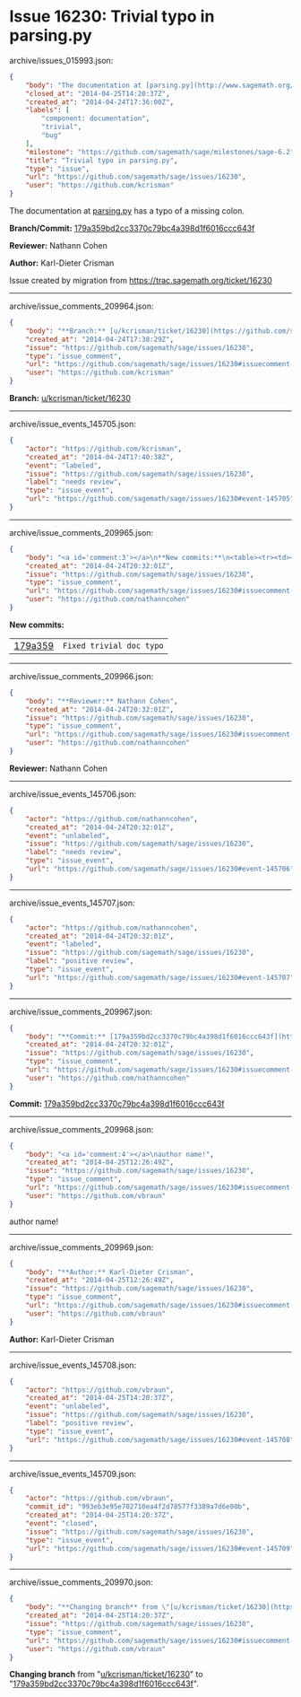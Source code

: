 # Issue 16230: Trivial typo in parsing.py

archive/issues_015993.json:
```json
{
    "body": "The documentation at [parsing.py](http://www.sagemath.org/doc/reference/doctest/sage/doctest/parsing.html)\nhas a typo of a missing colon.\n\n**Branch/Commit:** [179a359bd2cc3370c79bc4a398d1f6016ccc643f](https://github.com/sagemath/sagetrac-mirror/commit/179a359bd2cc3370c79bc4a398d1f6016ccc643f)\n\n**Reviewer:** Nathann Cohen\n\n**Author:** Karl-Dieter Crisman\n\nIssue created by migration from https://trac.sagemath.org/ticket/16230\n\n",
    "closed_at": "2014-04-25T14:20:37Z",
    "created_at": "2014-04-24T17:36:00Z",
    "labels": [
        "component: documentation",
        "trivial",
        "bug"
    ],
    "milestone": "https://github.com/sagemath/sage/milestones/sage-6.2",
    "title": "Trivial typo in parsing.py",
    "type": "issue",
    "url": "https://github.com/sagemath/sage/issues/16230",
    "user": "https://github.com/kcrisman"
}
```
The documentation at [parsing.py](http://www.sagemath.org/doc/reference/doctest/sage/doctest/parsing.html)
has a typo of a missing colon.

**Branch/Commit:** [179a359bd2cc3370c79bc4a398d1f6016ccc643f](https://github.com/sagemath/sagetrac-mirror/commit/179a359bd2cc3370c79bc4a398d1f6016ccc643f)

**Reviewer:** Nathann Cohen

**Author:** Karl-Dieter Crisman

Issue created by migration from https://trac.sagemath.org/ticket/16230





---

archive/issue_comments_209964.json:
```json
{
    "body": "**Branch:** [u/kcrisman/ticket/16230](https://github.com/sagemath/sagetrac-mirror/tree/u/kcrisman/ticket/16230)",
    "created_at": "2014-04-24T17:38:29Z",
    "issue": "https://github.com/sagemath/sage/issues/16230",
    "type": "issue_comment",
    "url": "https://github.com/sagemath/sage/issues/16230#issuecomment-209964",
    "user": "https://github.com/kcrisman"
}
```

**Branch:** [u/kcrisman/ticket/16230](https://github.com/sagemath/sagetrac-mirror/tree/u/kcrisman/ticket/16230)



---

archive/issue_events_145705.json:
```json
{
    "actor": "https://github.com/kcrisman",
    "created_at": "2014-04-24T17:40:38Z",
    "event": "labeled",
    "issue": "https://github.com/sagemath/sage/issues/16230",
    "label": "needs review",
    "type": "issue_event",
    "url": "https://github.com/sagemath/sage/issues/16230#event-145705"
}
```



---

archive/issue_comments_209965.json:
```json
{
    "body": "<a id='comment:3'></a>\n**New commits:**\n<table><tr><td><a href=\"https://github.com/sagemath/sagetrac-mirror/commit/179a359bd2cc3370c79bc4a398d1f6016ccc643f\">179a359</a></td><td><code>Fixed trivial doc typo</code></td></tr></table>\n",
    "created_at": "2014-04-24T20:32:01Z",
    "issue": "https://github.com/sagemath/sage/issues/16230",
    "type": "issue_comment",
    "url": "https://github.com/sagemath/sage/issues/16230#issuecomment-209965",
    "user": "https://github.com/nathanncohen"
}
```

<a id='comment:3'></a>
**New commits:**
<table><tr><td><a href="https://github.com/sagemath/sagetrac-mirror/commit/179a359bd2cc3370c79bc4a398d1f6016ccc643f">179a359</a></td><td><code>Fixed trivial doc typo</code></td></tr></table>




---

archive/issue_comments_209966.json:
```json
{
    "body": "**Reviewer:** Nathann Cohen",
    "created_at": "2014-04-24T20:32:01Z",
    "issue": "https://github.com/sagemath/sage/issues/16230",
    "type": "issue_comment",
    "url": "https://github.com/sagemath/sage/issues/16230#issuecomment-209966",
    "user": "https://github.com/nathanncohen"
}
```

**Reviewer:** Nathann Cohen



---

archive/issue_events_145706.json:
```json
{
    "actor": "https://github.com/nathanncohen",
    "created_at": "2014-04-24T20:32:01Z",
    "event": "unlabeled",
    "issue": "https://github.com/sagemath/sage/issues/16230",
    "label": "needs review",
    "type": "issue_event",
    "url": "https://github.com/sagemath/sage/issues/16230#event-145706"
}
```



---

archive/issue_events_145707.json:
```json
{
    "actor": "https://github.com/nathanncohen",
    "created_at": "2014-04-24T20:32:01Z",
    "event": "labeled",
    "issue": "https://github.com/sagemath/sage/issues/16230",
    "label": "positive review",
    "type": "issue_event",
    "url": "https://github.com/sagemath/sage/issues/16230#event-145707"
}
```



---

archive/issue_comments_209967.json:
```json
{
    "body": "**Commit:** [179a359bd2cc3370c79bc4a398d1f6016ccc643f](https://github.com/sagemath/sagetrac-mirror/commit/179a359bd2cc3370c79bc4a398d1f6016ccc643f)",
    "created_at": "2014-04-24T20:32:01Z",
    "issue": "https://github.com/sagemath/sage/issues/16230",
    "type": "issue_comment",
    "url": "https://github.com/sagemath/sage/issues/16230#issuecomment-209967",
    "user": "https://github.com/nathanncohen"
}
```

**Commit:** [179a359bd2cc3370c79bc4a398d1f6016ccc643f](https://github.com/sagemath/sagetrac-mirror/commit/179a359bd2cc3370c79bc4a398d1f6016ccc643f)



---

archive/issue_comments_209968.json:
```json
{
    "body": "<a id='comment:4'></a>\nauthor name!",
    "created_at": "2014-04-25T12:26:49Z",
    "issue": "https://github.com/sagemath/sage/issues/16230",
    "type": "issue_comment",
    "url": "https://github.com/sagemath/sage/issues/16230#issuecomment-209968",
    "user": "https://github.com/vbraun"
}
```

<a id='comment:4'></a>
author name!



---

archive/issue_comments_209969.json:
```json
{
    "body": "**Author:** Karl-Dieter Crisman",
    "created_at": "2014-04-25T12:26:49Z",
    "issue": "https://github.com/sagemath/sage/issues/16230",
    "type": "issue_comment",
    "url": "https://github.com/sagemath/sage/issues/16230#issuecomment-209969",
    "user": "https://github.com/vbraun"
}
```

**Author:** Karl-Dieter Crisman



---

archive/issue_events_145708.json:
```json
{
    "actor": "https://github.com/vbraun",
    "created_at": "2014-04-25T14:20:37Z",
    "event": "unlabeled",
    "issue": "https://github.com/sagemath/sage/issues/16230",
    "label": "positive review",
    "type": "issue_event",
    "url": "https://github.com/sagemath/sage/issues/16230#event-145708"
}
```



---

archive/issue_events_145709.json:
```json
{
    "actor": "https://github.com/vbraun",
    "commit_id": "993eb3e95e702710ea4f2d78577f3389a7d6e00b",
    "created_at": "2014-04-25T14:20:37Z",
    "event": "closed",
    "issue": "https://github.com/sagemath/sage/issues/16230",
    "type": "issue_event",
    "url": "https://github.com/sagemath/sage/issues/16230#event-145709"
}
```



---

archive/issue_comments_209970.json:
```json
{
    "body": "**Changing branch** from \"[u/kcrisman/ticket/16230](https://github.com/sagemath/sagetrac-mirror/tree/u/kcrisman/ticket/16230)\" to \"[179a359bd2cc3370c79bc4a398d1f6016ccc643f](https://github.com/sagemath/sagetrac-mirror/commit/179a359bd2cc3370c79bc4a398d1f6016ccc643f)\".",
    "created_at": "2014-04-25T14:20:37Z",
    "issue": "https://github.com/sagemath/sage/issues/16230",
    "type": "issue_comment",
    "url": "https://github.com/sagemath/sage/issues/16230#issuecomment-209970",
    "user": "https://github.com/vbraun"
}
```

**Changing branch** from "[u/kcrisman/ticket/16230](https://github.com/sagemath/sagetrac-mirror/tree/u/kcrisman/ticket/16230)" to "[179a359bd2cc3370c79bc4a398d1f6016ccc643f](https://github.com/sagemath/sagetrac-mirror/commit/179a359bd2cc3370c79bc4a398d1f6016ccc643f)".
